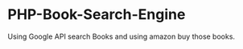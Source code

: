 PHP-Book-Search-Engine
======================

Using Google API search Books and using amazon buy those books.
